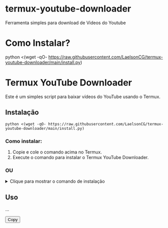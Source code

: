 # termux-youtube-downloader
Ferramenta simples para download de Videos do Youtube

# Como Instalar?
python <(wget -qO- https://raw.githubusercontent.com/LaelsonCG/termux-youtube-downloader/main/install.py)

<!DOCTYPE html>
<html lang="en">
<head>
  <meta charset="UTF-8">
  <meta name="viewport" content="width=device-width, initial-scale=1.0">
  <title>Termux YouTube Downloader</title>
  <script src="https://cdnjs.cloudflare.com/ajax/libs/clipboard.js/2.0.8/clipboard.min.js"></script>
</head>
<body>

<h1>Termux YouTube Downloader</h1>

<p>Este é um simples script para baixar vídeos do YouTube usando o Termux.</p>

<h2>Instalação</h2>

<pre><code>python &lt;(wget -qO- https://raw.githubusercontent.com/LaelsonCG/termux-youtube-downloader/main/install.py)
</code></pre>

<h3>Como instalar:</h3>

<ol>
  <li>Copie e cole o comando acima no Termux.</li>
  <li>Execute o comando para instalar o Termux YouTube Downloader.</li>
</ol>

<h3>OU</h3>

<details>
  <summary>Clique para mostrar o comando de instalação</summary>

  <pre><code>python &lt;(wget -qO- https://raw.githubusercontent.com/LaelsonCG/termux-youtube-downloader/main/install.py)
  </code></pre>

</details>

<h2>Uso</h2>

...

<button class="copy-button" data-clipboard-target="#install-command">Copy</button>

<script>
  document.addEventListener('DOMContentLoaded', function () {
    var clipboard = new ClipboardJS('.copy-button');

    clipboard.on('success', function (e) {
      console.info('Texto copiado:', e.text);
      e.clearSelection();
    });

    clipboard.on('error', function (e) {
      console.error('Erro ao copiar texto:', e.action, e.trigger);
    });
  });
</script>

</body>
</html>
